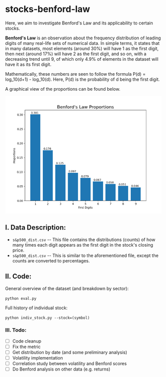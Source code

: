 # stocks-benford-law
Here, we aim to investigate Benford's Law and its applicability to certain stocks.

**Benford's Law** is an observation about the frequency distribution of leading digits of many real-life sets of numerical data. In simple terms, it states that in many datasets, most elements (around 30%) will have 1 as the first digit, then next (around 17%) will have 2 as the first digit, and so on, with a decreasing trend until 9, of which only 4.9% of elements in the dataset will have it as its first digit.

Mathematically, these numbers are seen to follow the formula P(d) = log_10(d+1) - log_10(d). Here, P(d) is the probability of d being the first digit.

A graphical view of the proportions can be found below.

![Benford](img/benford.png)


## I. Data Description:
- `s&p500_dist.csv` -- This file contains the distributions (counts) of how many times each digit appears as the first digit in the stock's closing price.
- `s&p500_dist.csv` -- This is similar to the aforementioned file, except the counts are converted to percentages.

## II. Code:
General overview of the dataset (and breakdown by sector):

`python eval.py`

Full history of individual stock:

`python indiv_stock.py --stock=(symbol)`


### III. Todo:
- [ ] Code cleanup
- [ ] Fix the metric
- [ ] Get distribution by date (and some preliminary analysis)
- [ ] Volatility implementation
- [ ] Correlation study between volatility and Benford scores
- [ ] Do Benford analysis on other data (e.g. returns)
